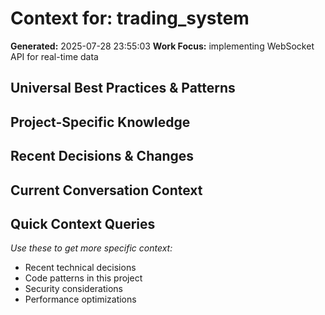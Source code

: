 # Context for: trading_system
**Generated:** 2025-07-28 23:55:03
**Work Focus:** implementing WebSocket API for real-time data

## Universal Best Practices & Patterns

## Project-Specific Knowledge

## Recent Decisions & Changes

## Current Conversation Context

## Quick Context Queries
*Use these to get more specific context:*
- Recent technical decisions
- Code patterns in this project
- Security considerations
- Performance optimizations